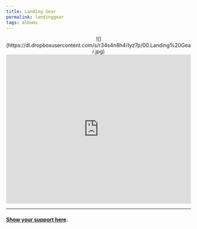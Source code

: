 ```yaml
---
title: Landing Gear
permalink: landinggear
tags: albums
---
```


<center>![](https://dl.dropboxusercontent.com/s/r34s4n8h4i1yz7p/00.Landing%20Gear.jpg)</center>

<center><iframe style="border: 0; width: 100%; height: 406px;" src="https://bandcamp.com/EmbeddedPlayer/album=3470011449/size=large/bgcol=ffffff/linkcol=479db1/artwork=none/transparent=true/" seamless><a href="http://nashp.bandcamp.com/album/landing-gear">Landing Gear by nashp</a></iframe></center>

---- 

#### [Show your support here][1].

[1]:	money